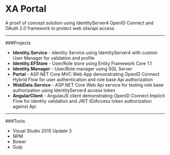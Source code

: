 # XA Portal
A proof of concept solution using IdentityServer4 OpenID Connect and OAuth 2.0 framework to protect web site/api access.
***
###Projects
+ **Identity.Service** - Identity Service using IdentityServer4 with custom User Manager for validation and profile
+ **Identity.EFStore** - User/Role store using Entity Framework Core 1.1
+ **Identity.Manager** - User/Role manager using SQL Server
+ **Portal** - ASP.NET Core MVC Web App demonstrating OpenID Connect Hybrid Flow for user authentication and role base Api authorization
+ **WebData.Service** - ASP.NET Core Web Api service for testing role base authorization using IdentityServer4 access token
+ **AngularClient** - AngularJS client demonstrating OpenID Connect Implicit Flow for identity validation and JWT ID/Access token authorization against Api

***
###Tools
+ Visual Studio 2015 Update 3
+ NPM
+ Bower
+ Gulp
